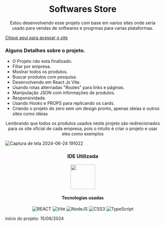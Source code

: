 <h1 align="center"> Softwares Store </h1>

<p align="center">Estou desenvolvendo esse projeto com base em varios sites onde seria usado para vendas de softwares e progrmas para varias plataformas.</p>

<a href="https://softwares-stores.vercel.app/">Clique aqui para acessar o site</a>

<h3>Alguns Detalhes sobre o projeto.</h3>

<ul>
    <li>O Projeto não esta finalizado.</li>
    <li>Filtar por empresa.</li>
    <li>Mostrar todos os produtos.</li>
    <li>Buscar produtos com pesquisa.</li>
    <li>Desenvolvendo em React Js Vite.</li>
    <li>Usando rotas alternadas "Routes" para links e páginas.</li>
    <li>Manipulação JSON com informações de produtos.</li>
    <li>Responsividade.</li>
    <li>Usando Hooks e PROPS para replicando os cards.</li>
    <li>Criando o projeto do zero sem um design pronto, apenas ideias e outros sites como ideias</li>
</ul>


<p align="center">Lembrando que todos os produtos usados neste projeto são redirecionados para os site oficial de cada empresa, pois o intuito é criar o projeto e usar eles como exemplos</p>

![Captura de tela 2024-06-24 191022](https://github.com/DeividsonHenrique/softwares-stores/assets/109252541/9c7e67a3-c0c0-4896-8089-56dfb9fa9541)

<h3 align="center">IDE Utilizada</h3>

<p align="center">
<img height="80" src="https://cdn.jsdelivr.net/gh/devicons/devicon@latest/icons/vscode/vscode-original-wordmark.svg">
</p>       

<h4 align="center">Tecnologias usadas</h4>

<div align="center">

![REACT](https://img.shields.io/badge/react-%2320232a.svg?style=for-the-badge&logo=react&logoColor=%2361DAFB) ![Vite](https://img.shields.io/badge/vite-%23646CFF.svg?style=for-the-badge&logo=vite&logoColor=white) ![NodeJS](https://img.shields.io/badge/node.js-6DA55F?style=for-the-badge&logo=node.js&logoColor=white) ![CSS3](https://img.shields.io/badge/css3-%231572B6.svg?style=for-the-badge&logo=css3&logoColor=white) ![TypeScript](https://img.shields.io/badge/typescript-%23007ACC.svg?style=for-the-badge&logo=typescript&logoColor=white)

</div>

<p>início do projeto: 15/06/2024</p> 